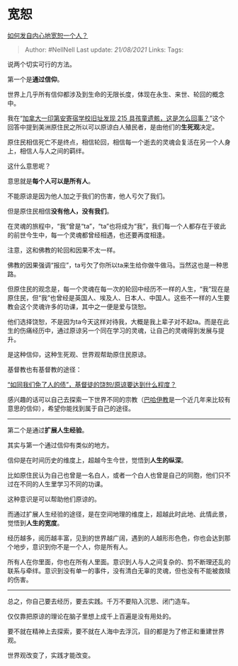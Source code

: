 # 宽恕
[如何发自内心地宽恕一个人？](https://www.zhihu.com/question/20838203/answer/1918000297)

> Author: #NellNell
Last update: *21/08/2021*
Links:
Tags:

说两个切实可行的方法。

第一个是**通过信仰**。

世界上几乎所有信仰都涉及到生命的无限长度，体现在永生、来世、轮回的概念中。

我在“[加拿大一印第安寄宿学校旧址发现 215 具孩童遗骸，这是怎么回事？](https://www.zhihu.com/question/462022143/answer/1914423053)”这个回答中提到美洲原住民之所以可以原谅白人殖民者，是由他们的**生死观**决定。

原住民相信死亡不是终点，相信轮回，相信每一个逝去的灵魂会复活在另一个人身上，相信人与人之间的羁绊。

这什么意思呢？

意思就是**每个人可以是所有人**。

不能原谅是因为他人加之于我们的伤害，他人亏欠了我们。

但是原住民相信**没有他人，没有我们**。

在灵魂的旅程中，“我”曾是“ta”，“ta”也将成为“我”，我们每一个人都存在于彼此的前世今生中，每一个灵魂都曾经相遇，也还要再度相逢。

注意，这和佛教的轮回和因果不太一样。

佛教的因果强调“报应”，ta亏欠了你所以ta来生给你做牛做马。当然这也是一种思路。

但原住民的观念是，每一个灵魂在每一次的轮回中经历不一样的人生，“我”现在是原住民，但“我”也曾经是英国人、埃及人、日本人、中国人。这些不一样的人生要教会这个灵魂许多的功课，其中之一便是爱与饶恕。

他们选择饶恕，不是因为ta今天这样对待我，大概是我上辈子对不起ta。而是在此生的伤痛经历中，通过原谅另一个同在学习的灵魂，让自己的灵魂得到发展与提升。

是这种信仰，这种生死观、世界观帮助原住民原谅。

基督教也有基督教的途径：

[“如同我们免了人的债”，基督徒的饶恕/原谅要达到什么程度？](https://www.zhihu.com/question/58968357/answer/617756386)

感兴趣的话可以自己去探索一下世界不同的宗教（[巴哈伊教](https://www.zhihu.com/question/20534273/answer/359193277)是一个近几年来比较有意思的信仰），希望你能找到属于自己的途径。

---

第二个是通过**扩展人生经验**。

其实与第一个通过信仰有类似的地方。

信仰是在时间历史的维度上，超越今生今世，觉悟到**人生的纵深**。

比如原住民认为自己也曾是一名白人，或者一个白人也曾是自己的同胞，他们只不过在不同的人生里学习不同的功课。

这种意识是可以帮助他们原谅的。

而通过扩展人生经验的途径，是在空间地理的维度上，超越此时此地、此情此景，觉悟到**人生的宽度**。

经历越多，阅历越丰富，见到的世界越广阔，遇到的人越形形色色，你也会达到那个地步，意识到你不是一个人，你是所有人。

所有人在你里面，你也在所有人里面。意识到人与人之间复杂的、剪不断理还乱的联系与牵绊。意识到没有单一的事件，没有清白无辜的灵魂，但也没有不能被救赎的伤害。

---

总之，你自己要去经历，要去实践。千万不要陷入沉思、闭门造车。

仅仅靠把原谅的理论在脑子里想上成千上百遍是没有用处的。

要不就在精神上去探索，要不就在人海中去浮沉，目的都是为了修正和重建世界观。

世界观改变了，实践才能改变。

